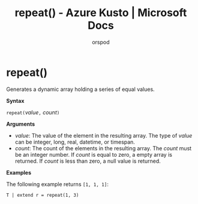 ﻿---
title: repeat() - Azure Kusto | Microsoft Docs
description: This article describes repeat() in Azure Kusto.
author: orspod
ms.author: v-orspod
ms.reviewer: mblythe
ms.service: kusto
ms.topic: reference
ms.date: 09/24/2018
---
# repeat()

Generates a dynamic array holding a series of equal values.

**Syntax**

`repeat(`*value*`,` *count*`)` 

**Arguments**

* *value*: The value of the element in the resulting array. The type of *value* can be integer, long, real, datetime, or timespan.   
* *count*: The count of the elements in the resulting array. The *count* must be an integer number.
If *count* is equal to zero, a empty array is returned.
If *count* is less than zero, a null value is returned. 

**Examples**

The following example returns `[1, 1, 1]`:

```kusto
T | extend r = repeat(1, 3)
```